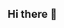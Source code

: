 ## Hi there 👋

<!--
**MarinaBortolozo/marinabortolozo** is a ✨ _special_ ✨ repository because its `README.md` (this file) appears on your GitHub profile.

Here are some ideas to get you started:

- 🔭 I’m currently study on school E.E Orestes Ferreira de Toledo
- 🌱 I’m currently learning English 
- 👯 I’m looking to collaborate on 
- 🤔 I’m looking for help for learning English
- 💬 Ask me about cats
- 📫 How to reach me: ...
- 😄 Pronouns: she/hers
- ⚡ Fun fact: I love to go to the gym
-->

